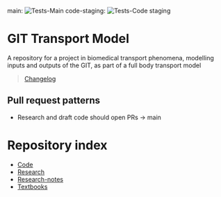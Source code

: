 main: 
  ![Tests-Main](https://github.com/BiomedEngineering2ndBrain/GIT-Transport-Model/actions/workflows/MATLAB_tests.yml/badge.svg?branch=main)
code-staging: 
  ![Tests-Code staging](https://github.com/BiomedEngineering2ndBrain/GIT-Transport-Model/actions/workflows/MATLAB_tests.yml/badge.svg?branch=code-staging)

# GIT Transport Model
A repository for a project in biomedical transport phenomena, modelling inputs and outputs of the GIT, as part of a full body transport model
> [Changelog](CHANGELOG.md)

## Pull request patterns
- Research and draft code should open PRs -> main

# Repository index
- [Code](Code/Code.md)
- [Research](Research/Research.md)
- [Research-notes](Research-notes/Research-notes.md)
- [Textbooks](Textbooks/Textbooks.md)
  
